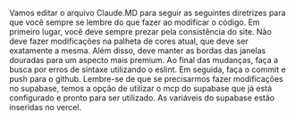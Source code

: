Vamos editar o arquivo Claude.MD para seguir as seguintes diretrizes para que você sempre se lembre do que fazer ao modificar o código. Em primeiro lugar, você deve sempre prezar pela consistência do site. Não 
deve fazer modificações na palheta de cores atual, que deve ser exatamente a mesma. Além disso, deve manter as bordas das janelas douradas para um aspecto mais premium. Ao final das mudanças, faça a busca por erros de 
sintaxe utilizando o eslint. Em seguida, faça o commit e push para o github. Lembre-se de que se precisarmos fazer modificações no supabase, temos a opção de utilizar o mcp do supabase que já está configurado e pronto para 
ser utilizado. As variáveis do supabase estão inseridas no vercel.
